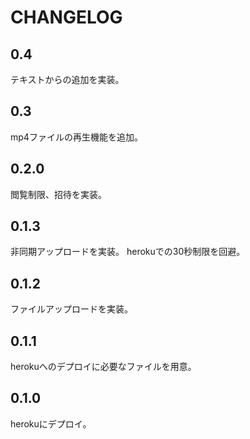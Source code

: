 # CHANGELOG

## 0.4
テキストからの追加を実装。

## 0.3
mp4ファイルの再生機能を追加。

## 0.2.0
閲覧制限、招待を実装。

## 0.1.3
非同期アップロードを実装。
herokuでの30秒制限を回避。

## 0.1.2
ファイルアップロードを実装。

## 0.1.1
herokuへのデプロイに必要なファイルを用意。

## 0.1.0
herokuにデプロイ。
